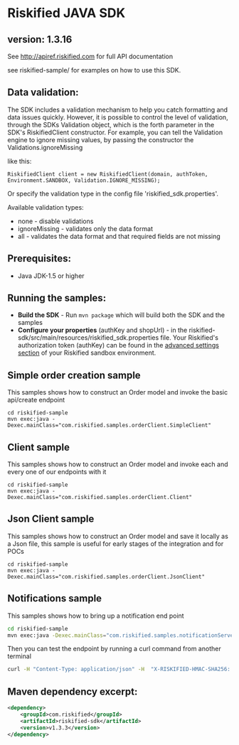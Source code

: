 Riskified JAVA SDK
=================

version: 1.3.16
------------------

See http://apiref.riskified.com for full API documentation 

see riskified-sample/ for examples on how to use this SDK. 

Data validation:
---------------
The SDK includes a validation mechanism to help you catch formatting and data issues quickly.
However, it is possible to control the level of validation, through the SDKs Validation object,
which is the forth parameter in the SDK's RiskifiedClient constructor.
For example, you can tell the Validation engine to ignore missing values, by passing the constructor the
Validations.ignoreMissing

like this:
```
RiskifiedClient client = new RiskifiedClient(domain, authToken, Environment.SANDBOX, Validation.IGNORE_MISSING);
```
Or specify the validation type in the config file 'riskified_sdk.properties'.

Available validation types: 
*	none - disable validations
*	ignoreMissing - validates only the data format
*	all - validates the data format and that required fields are not missing


Prerequisites:
---------------
*	Java JDK-1.5 or higher

Running the samples:
--------------------------
* **Build the SDK** - Run `mvn package` which will build both the SDK and the samples
* **Configure your properties** (authKey and shopUrl) - in the riskified-sdk/src/main/resources/riskified_sdk.properties file. 
	Your Riskified's authorization token (authKey) can be found in the [advanced settings section](https://sandbox.riskified.com/main/settings/advanced) of your Riskified sandbox environment.

## Simple order creation sample
This samples shows how to construct an Order model and invoke the basic api/create endpoint

```
cd riskified-sample
mvn exec:java -Dexec.mainClass="com.riskified.samples.orderClient.SimpleClient"
```

## Client sample
This samples shows how to construct an Order model and invoke each and every one of our endpoints with it

```
cd riskified-sample
mvn exec:java -Dexec.mainClass="com.riskified.samples.orderClient.Client"
```

## Json Client sample

This samples shows how to construct an Order model and save it locally as a Json file, this sample is useful for early stages of the integration and for POCs

```
cd riskified-sample
mvn exec:java -Dexec.mainClass="com.riskified.samples.orderClient.JsonClient"
```

## Notifications sample

This samples shows how to bring up a notification end point

```sh
cd riskified-sample
mvn exec:java -Dexec.mainClass="com.riskified.samples.notificationServer.servlet.SampleServer"
```
Then you can test the endpoint by running a curl command from another terminal

```sh
curl -H "Content-Type: application/json" -H  "X-RISKIFIED-HMAC-SHA256: 071ef80d5790011d2f111479b75eed15e907432a4523defb4e627c6725d3b6b3" -X POST -d '{"order":{"id":"123","status":"approved","old_status":"submitted","description":"Approved by Riskified"}}' http://localhost:8080
```

## Maven dependency excerpt:

```xml
<dependency>
    <groupId>com.riskified</groupId>
    <artifactId>riskified-sdk</artifactId>
    <version>v1.3.3</version>
</dependency>
```


